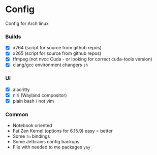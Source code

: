 # Config

Config for Arch linux

### Builds
-[x] x264 (script for source from github repos)
-[x] x265 (script for source from github repos)
-[x] ffmpeg (not nvcc Cuda - or looking for correct cuda-tools version)
-[x] clang/gcc environment changers `sh`

### UI
- [x] alacritty
- [x] niri (Wayland compositor)
- [x] plain bash / not vim

### Common
- Notebook oriented
- Fat Zen Kernel (options for 6.15.9) easy = better
- Some `fn` bindings
- Some Jetbrains config backups
- File with needed to me packages `yay`